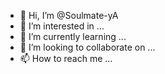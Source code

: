 - 👋 Hi, I’m @Soulmate-yA
- 👀 I’m interested in ...
- 🌱 I’m currently learning ...
- 💞️ I’m looking to collaborate on ...
- 📫 How to reach me ...

<!---
Soulmate-yA/Soulmate-yA is a ✨ special ✨ repository because its `README.md` (this file) appears on your GitHub profile.
You can click the Preview link to take a look at your changes.
--->
